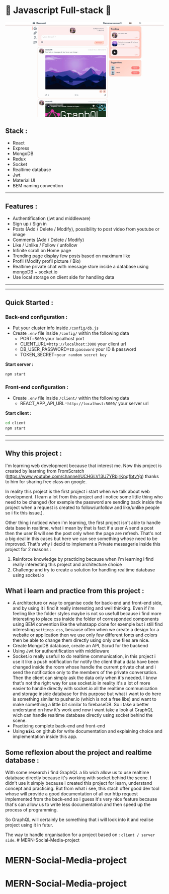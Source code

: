 # 🚀 Javascript Full-stack 🚀


![Alt text](./social-media.JPG "Screenshot")

## Stack :
* React
* Express
* MongoDB
* Redux
* Socket
* Realtime database
* Jwt
* Material UI
* BEM naming convention
_____________________________

## Features :
* Authentification (jwt and middleware)
* Sign up / Sign in
* Posts (Add / Delete / Modify), possibility to post video from youtube or image
* Comments (Add / Delete / Modify)
* Like / Unlike / Follow / unfollow
* Infinite scroll on Home page
* Trending page display few posts based on maximum like
* Profil (Modify profil picture / Bio)
* Realtime private chat with message store inside a database using mongoDB + socket.io
* Use local storage on client side for handling data

_____________________________
_____________________________

## Quick Started :
### Back-end configuration :
* Put your cluster info inside `/config/db.js`
* Create `.env` file inside `/config/` within the following data
  * PORT=`5000` your localhost port
  * CLIENT_URL=`http://localhost:3000` your client url
  * DB_USER_PASSWORD=`ID:password` your ID & password
  * TOKEN_SECRET=`your random secret key`

__Start server :__ 
```bash
npm start
```

### Front-end configuration :
* Create `.env` file inside `/client/` within the following data 
  * REACT_APP_API_URL=`http://localhost:5000/` your server url

__Start client :__
```bash
cd client
npm start 
```
_____________________________
_____________________________

## Why this project :
I'm learning web development because that interest me. Now this project is created by learning from FromScratch (https://www.youtube.com/channel/UCHGLV13U7YRbjrKpqfbtyYg) thanks to him for sharing free class on google. 

In reality this project is the first project i start when we talk about web development. I learn a lot from this project and i notice some little thing who need to be changed (for exemple the password are sending back inside the project when a request is created to follow/unfollow and like/unlike people so i fix this issue.). 

Other thing i noticed when i'm learning, the first project isn't able to handle data base in realtime, what i mean by that is fact if a user A send a post then the user B will see the post only when the page are refresh. That's not a big deal in this cases but here we can see something whose need to be improved. That's why i decid to implement a Private messagerie inside this project for 2 reasons :
1.  Reinforce knowledge by practicing because when i'm learning i find really interesting this project and architecture choice
2.  Challenge and try to create a solution for handling realtime database using socket.io


## What i learn and practice from this project :
  - A architecture or way to organise code for back-end and front-end side, and by using it i find it really interesting and well thinking. Even if i'm feeling like the folder styles maybe is not so usefull because i find more interesting to place css inside the folder of corresponded components using BEM convention like the whatsapp clone for exemple but i still find interesting `settings.css`, because often when we create a design for a website or application then we use only few different fonts and colors then be able to change them directly using only one files are nice. 
  - Create MongoDB database, create an API, Scrud for the backend
  - Using Jwt for authentification with middleware
  - Socket.io really usefull to do realtime communication, in this project i use it like a push notification for notify the client that a data have been changed inside the room whose handle the current private chat and i send the notification only to the members of the private conversation. Then the client can simply ask the data only when it's needed. I know that's not the right way for use socket.io in reality it's a lot of more easier to handle directly with socket.io all the realtime communication and storage inside database for this purpose but what i want to do here is something similar to pusher.io (which is not a free libs) and want to make something a little bit similar to firebaseDB. So i take a better understand on how it's work and now i want take a look at GraphQL wich can handle realtime database directly using socket behind the scene.  
  - Practicing complete back-end and front-end
  - Using __`Wiki`__ on github for write documentation and explaining choice and implementation inside this app. 

## Some reflexion about the project and realtime database :
With some research i find GraphQL a lib wich allow us to use realtime database directly because it's working with socket behind the scene. I didn't use it simply because i created this project for learn, understand concept and practicing. But from what i see, this stach offer good dev tool whose will provide a good documentation of all our http request implemented from the back-end so i guess it's very nice feature because that's can allow us to write less documentation and then speed up the process of programming. 

So GraphQL will certainly be something that i will look into it and realise project using it in futur.  

The way to handle organisation for a project based on : `client / server side`. # MERN-Social-Media-project
# MERN-Social-Media-project
# MERN-Social-Media-project
